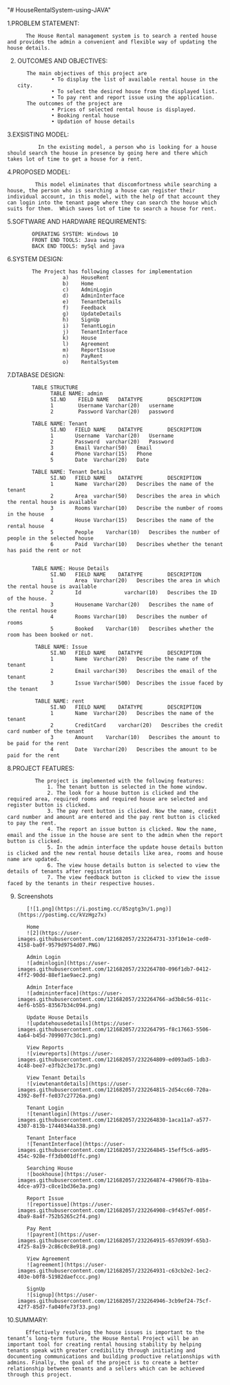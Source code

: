 "# HouseRentalSystem-using-JAVA" 

1.PROBLEM STATEMENT:
          
          The House Rental management system is to search a rented house and provides the admin a convenient and flexible way of updating the house details.

2. OUTCOMES AND OBJECTIVES:

          The main objectives of this project are
                  •	To display the list of available rental house in the city.
                  •	To select the desired house from the displayed list.
                  •	To pay rent and report issue using the application.
          The outcomes of the project are
                  •	Prices of selected rental house is displayed.
                  •	Booking rental house
                  •	Updation of house details
 3.EXSISTING MODEL:
 
              In the existing model, a person who is looking for a house should search the house in presence by going here and there which takes lot of time to get a house for a rent.

4.PROPOSED MODEL:
             
             This model eliminates that discomfortness while searching a house, the person who is searching a house can register their individual account, in this model, with the help of that account they can login into the tenant page where they can search the house which suits for them.  Which saves lot of time to search a house for rent.

5.SOFTWARE AND HARDWARE REQUIREMENTS:
            
            OPERATING SYSTEM: Windows 10
            FRONT END TOOLS: Java swing
            BACK END TOOLS: mySql and java

6.SYSTEM DESIGN:
            
            The Project has following classes for implementation
                      a)	HouseRent
                      b)	Home
                      c)	AdminLogin
                      d)	AdminInterface
                      e)	TenantDetails
                      f)	Feedback
                      g)	UpdateDetails
                      h)	SignUp
                      i)	TenantLogin
                      j)	TenantInterface
                      k)	House
                      l)	Agreement
                      m)	ReportIssue
                      n)	PayRent
                      o)	RentalSystem

7.DTABASE DESIGN:
            
            TABLE STRUCTURE
                  TABLE NAME: admin
                  SI.NO    FIELD NAME	DATATYPE	    DESCRIPTION
                  1	       Username	Varchar(20)   username
                  2        Password	Varchar(20)   password
                  
            TABLE NAME: Tenant
                  SI.NO   FIELD NAME	DATATYPE	    DESCRIPTION
                  1	      Username	Varchar(20)   Username
                  2	      Password	varchar(20)   Password
                  3	      Email	Varchar(50)   Email
                  4	      Phone	Varchar(15)   Phone
                  5	      Date	Varchar(20)   Date
     
            TABLE NAME: Tenant Details
                  SI.NO   FIELD NAME	DATATYPE	    DESCRIPTION
                  1	      Name	Varchar(20)   Describes the name of the tenant
                  2	      Area	varchar(50)   Describes the area in which the rental house is available
                  3	      Rooms	Varchar(10)   Describe the number of rooms in the house
                  4	      House	Varchar(15)   Describes the name of the rental house
                  5	      People	Varchar(10)   Describes the number of people in the selected house
                  6	      Paid	Varchar(10)   Describes whether the tenant has paid the rent or not


            TABLE NAME: House Details
                  SI.NO   FIELD NAME	DATATYPE	    DESCRIPTION
                  1	      Area	Varchar(20)   Describes the area in which the rental house is available
                  2	      Id	          varchar(10)   Describes the ID of the house.
                  3	      Housename	Varchar(20)   Describes the name of the rental house
                  4	      Rooms	Varchar(10)   Describes the number of rooms
                  5	      Booked	Varchar(10)   Describes whether the room has been booked or not.

             TABLE NAME: Issue
                  SI.NO   FIELD NAME	DATATYPE	    DESCRIPTION
                  1	      Name	Varchar(20)   Describe the name of the tenant
                  2	      Email	varchar(30)   Describes the email of the tenant
                  3	      Issue	Varchar(500)  Describes the issue faced by the tenant

             TABLE NAME: rent		
                  SI.NO   FIELD NAME    DATATYPE	    DESCRIPTION
                  1	      Name	Varchar(20)   Describes the name of the tenant
                  2	      CreditCard	varchar(20)   Describes the credit card number of the tenant
                  3	      Amount	Varchar(10)   Describes the amount to be paid for the rent
                  4	      Date	Varchar(20)   Describes the amount to be paid for the rent

 8.PROJECT FEATURES:
 
             The project is implemented with the following features:
                 1. The tenant button is selected in the home window.
                 2. The look for a house button is clicked and the required area, required rooms and required house are selected and register button is clicked.
                 3. The pay rent button is clicked. Now the name, credit card number and amount are entered and the pay rent button is clicked to pay the rent.
                 4. The report an issue button is clicked. Now the name, email and the issue in the house are sent to the admin when the report button is clicked.
                 5. In the admin interface the update house details button is clicked and the new rental house details like area, rooms and house name are updated.
                 6. The view house details button is selected to view the details of tenants after registration
                 7. The view feedback button is clicked to view the issue faced by the tenants in their respective houses.
9. Screenshots

          [![1.png](https://i.postimg.cc/85zgtg3n/1.png)](https://postimg.cc/kVzHgz7x)
          
          Home
          ![2](https://user-images.githubusercontent.com/121682057/232264731-33f10e1e-ced0-4158-ba0f-9579d9754d07.PNG)
          
          Admin Login
          ![adminlogin](https://user-images.githubusercontent.com/121682057/232264780-096f1db7-0412-4ff2-90dd-88ef1ae9aec2.png)
          
          Admin Interface
          ![admininterface](https://user-images.githubusercontent.com/121682057/232264766-ad3b8c56-011c-4ef6-b5b5-83567b34c094.png)
          
          Update House Details
          ![updatehousedetails](https://user-images.githubusercontent.com/121682057/232264795-f8c17663-5506-4a64-b45d-7099077c3dc1.png)

          View Reports
          ![viewreports](https://user-images.githubusercontent.com/121682057/232264809-ed093ad5-1db3-4c48-bee7-e3fb2c3e173c.png)
          
          View Tenant Details
          ![viewtenantdetails](https://user-images.githubusercontent.com/121682057/232264815-2d54cc60-720a-4392-8eff-fe037c27726a.png)
          
          Tenant Login
          ![tenantlogin](https://user-images.githubusercontent.com/121682057/232264830-1aca11a7-a577-4307-813b-17440344a338.png)
          
          Tenant Interface
          ![TenantInterface](https://user-images.githubusercontent.com/121682057/232264845-15eff5c6-ad95-454c-928e-ff3db001dffc.png)
          
          Searching House
          ![bookhouse](https://user-images.githubusercontent.com/121682057/232264874-47986f7b-81ba-4dce-a973-c8ce1bd36e3a.png)
          
          Report Issue
          ![reportissue](https://user-images.githubusercontent.com/121682057/232264908-c9f457ef-005f-4ba9-8a4f-752b5265c2f4.png)

          Pay Rent
          ![payrent](https://user-images.githubusercontent.com/121682057/232264915-657d939f-65b3-4f25-8a19-2c86c0c8e918.png)

          View Agreement
          ![agreement](https://user-images.githubusercontent.com/121682057/232264931-c63cb2e2-1ec2-403e-b0f8-51982daefccc.png)

          SignUp
          ![signup](https://user-images.githubusercontent.com/121682057/232264946-3cb9ef24-75cf-42f7-85d7-fa040fe73f33.png)
          

10.SUMMARY:
          
          Effectively resolving the house issues is important to the tenant’s long-term future, the House Rental Project will be an important tool for creating rental housing stability by helping tenants speak with greater credibility through initiating and documenting communications and building productive relationships with admins. Finally, the goal of the project is to create a better relationship between tenants and a sellers which can be achieved through this project.


